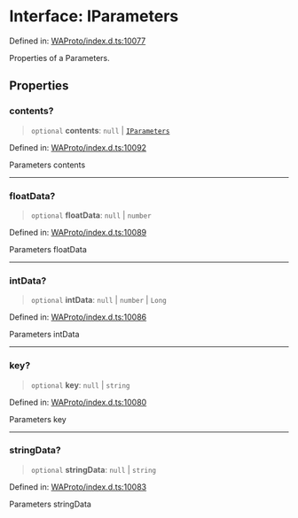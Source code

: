 # Interface: IParameters

Defined in: [WAProto/index.d.ts:10077](https://github.com/Fokusdotid/Baileys/blob/3533fb5d5a1e97f0cc8384505a121b389a346518/WAProto/index.d.ts#L10077)

Properties of a Parameters.

## Properties

### contents?

> `optional` **contents**: `null` \| [`IParameters`](IParameters.md)

Defined in: [WAProto/index.d.ts:10092](https://github.com/Fokusdotid/Baileys/blob/3533fb5d5a1e97f0cc8384505a121b389a346518/WAProto/index.d.ts#L10092)

Parameters contents

***

### floatData?

> `optional` **floatData**: `null` \| `number`

Defined in: [WAProto/index.d.ts:10089](https://github.com/Fokusdotid/Baileys/blob/3533fb5d5a1e97f0cc8384505a121b389a346518/WAProto/index.d.ts#L10089)

Parameters floatData

***

### intData?

> `optional` **intData**: `null` \| `number` \| `Long`

Defined in: [WAProto/index.d.ts:10086](https://github.com/Fokusdotid/Baileys/blob/3533fb5d5a1e97f0cc8384505a121b389a346518/WAProto/index.d.ts#L10086)

Parameters intData

***

### key?

> `optional` **key**: `null` \| `string`

Defined in: [WAProto/index.d.ts:10080](https://github.com/Fokusdotid/Baileys/blob/3533fb5d5a1e97f0cc8384505a121b389a346518/WAProto/index.d.ts#L10080)

Parameters key

***

### stringData?

> `optional` **stringData**: `null` \| `string`

Defined in: [WAProto/index.d.ts:10083](https://github.com/Fokusdotid/Baileys/blob/3533fb5d5a1e97f0cc8384505a121b389a346518/WAProto/index.d.ts#L10083)

Parameters stringData

